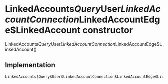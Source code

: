 


# LinkedAccounts$Query$User$LinkedAccountConnection$LinkedAccountEdge$LinkedAccount constructor







LinkedAccounts$Query$User$LinkedAccountConnection$LinkedAccountEdge$LinkedAccount()





## Implementation

```dart
LinkedAccounts$Query$User$LinkedAccountConnection$LinkedAccountEdge$LinkedAccount();
```







